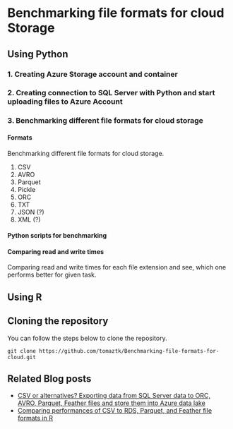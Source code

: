 # Benchmarking file formats for cloud Storage

## Using Python 
### 1. Creating Azure Storage account and container

### 2. Creating connection to SQL Server with Python and start uploading files to Azure Account

### 3. Benchmarking different file formats for cloud storage

#### Formats
Benchmarking different file formats for cloud storage.
1. CSV
2. AVRO
3. Parquet
4. Pickle
5. ORC
6. TXT
7. JSON (?)
8. XML (?)


#### Python scripts for benchmarking


#### Comparing read and write times

Comparing read and write times for each file extension and see, which one performs better for given task.


## Using R  


## Cloning the repository
You can follow the steps below to clone the repository.
```
git clone https://github.com/tomaztk/Benchmarking-file-formats-for-cloud.git
```


## Related Blog posts

- [CSV or alternatives? Exporting data from SQL Server data to ORC, AVRO, Parquet, Feather files and store them into Azure data lake](https://tomaztsql.wordpress.com/2022/05/06/csv-or-alternatives-exporting-data-from-sql-server-data-to-orc-avro-parquet-feather-files-and-store-them-into-azure-data-lake/)
- [Comparing performances of CSV to RDS, Parquet, and Feather file formats in R](https://tomaztsql.wordpress.com/2022/05/08/comparing-performances-of-csv-to-rds-parquet-and-feather-data-types/)


